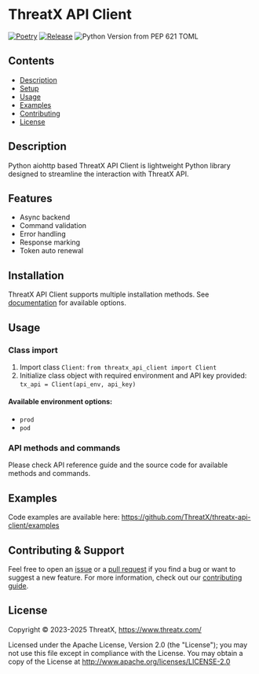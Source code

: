 # ThreatX API Client
[![Poetry](https://img.shields.io/endpoint?url=https://python-poetry.org/badge/v0.json)](https://python-poetry.org/)
[![Release](https://img.shields.io/github/release/ThreatX/threatx-api-client?label=release)](https://github.com/ThreatX/threatx-api-client/releases)
![Python Version from PEP 621 TOML](https://img.shields.io/python/required-version-toml?tomlFilePath=https%3A%2F%2Fraw.githubusercontent.com%2FThreatX%2Fthreatx-api-client%2Frefs%2Fheads%2Fmain%2Fpyproject.toml)

## Contents
- [Description](#description)
- [Setup](#setup)
- [Usage](#usage)
- [Examples](#examples)
- [Contributing](#contributing)
- [License](#license)

## Description
Python aiohttp based ThreatX API Client is lightweight Python library designed to streamline the
interaction with ThreatX API.

## Features
- Async backend
- Command validation
- Error handling
- Response marking
- Token auto renewal

## Installation
ThreatX API Client supports multiple installation methods.
See [documentation](https://github.com/ThreatX/threatx-api-client/docs/installation.md) for available options.

## Usage
### Class import
1. Import class `Client`: `from threatx_api_client import Client`
2. Initialize class object with required environment and API key provided: `tx_api = Client(api_env, api_key)`

#### Available environment options:
- `prod`
- `pod`

### API methods and commands
Please check API reference guide and the source code for available methods and commands.

## Examples
Code examples are available here: https://github.com/ThreatX/threatx-api-client/examples

## Contributing & Support
Feel free to open an [issue](https://github.com/ThreatX/threatx-api-client/issues) or a [pull request](https://github.com/ThreatX/threatx-api-client/pulls) if you find a bug or want to suggest a new feature.
For more information, check out our [contributing guide](https://github.com/ThreatX/threatx-api-client/docs/contributing.md).

## License
Copyright © 2023-2025 ThreatX, https://www.threatx.com/

Licensed under the Apache License, Version 2.0 (the "License");
you may not use this file except in compliance with the License.
You may obtain a copy of the License at http://www.apache.org/licenses/LICENSE-2.0

